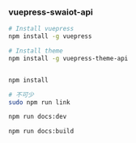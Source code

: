 <!--
 * @Author: Kuiper
 * @Date: 2019-06-06 18:48:44
 * @LastEditTime: 2020-12-04 15:19:28
-->
### vuepress-swaiot-api

```bash
# Install vuepress
npm install -g vuepress

# Install theme
npm install -g vuepress-theme-api

```

```bash

npm install

# 不可少
sudo npm run link

npm run docs:dev

npm run docs:build

```
